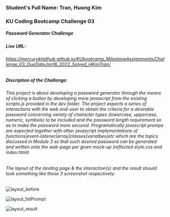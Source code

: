 ### Student's Full Name: Tran, Huong Kim  
### KU Coding Bootcamp Challenge 03
##### Password Generator Challenge 


##### Live URL:  
###### https://mercuryktgithub.github.io/KUbootcamp_MilestoneAssignments/Challenge_03_DueDateJan16_2022_Solved_HKimTran/
##### Discription of the Challenge: 
###### This project is about developing a password generator through the means of clicking a button by developing more javascript from the existing scripts.js provided in the dev folder. The project expects a series of interactions with the web end-user to obtain the criteria for a desirable password concerning variety of character types (lowercase, uppercase, numeric, symbols) to be included and the password length requirement so as to make the password more secured. Programatically javascript promps are expected together with other javascript implementations of functions|event-listener|array|classes|varialbes|etc which are the topics discussed in Module 3 so that such desired password can be generated and written onto the web-page per given mock-up (reflected style.css and index.html)
###### The layout of the landing page & the interaction(s) and the result should look something like these 3 screenshot respectively: 
![layout_before](https://user-images.githubusercontent.com/95730728/149686796-c139a184-3e5d-49f4-9b2d-edfb8a5bc3c2.jpg)

![layout_1stPrompt](https://user-images.githubusercontent.com/95730728/149686809-15e8350b-0085-4dd3-b2af-943348a27b54.jpg)

![layout_result](https://user-images.githubusercontent.com/95730728/149686814-b73be258-b0b6-4548-a6dc-a5a467fe0983.jpg)


